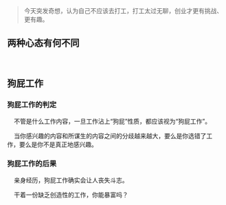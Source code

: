 > 今天突发奇想，认为自己不应该去打工，打工太过无聊，创业才更有挑战、更有趣。

## 两种心态有何不同

    

## 狗屁工作

### 狗屁工作的判定

    不管是什么工作内容，一旦工作沾上“狗屁”性质，都应该视为“狗屁工作”。

    当你感兴趣的内容和所谋生的内容之间的分歧越来越大，要么是你选错了工作，要么是你不是真正地感兴趣。

### 狗屁工作的后果

    亲身经历，狗屁工作确实会让人丧失斗志。

    干着一份缺乏创造性的工作，你能暴富吗？
